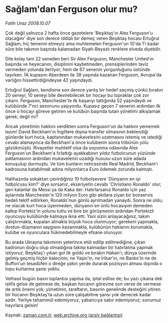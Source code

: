 # Sağlam'dan Ferguson olur mu?

*Fatih Uraz 2008.10.07*

<tr><td class="metin" colspan="2" style="padding-top: 20px; padding-left: 5px; padding-right: 10px;">Çok değil yalnızca 2 hafta önce gazetelere 'Beşiktaş'ın Alex Ferguson'u olacağım' diye son derece iddialı bir demeç veren Beşiktaş hocası Ertuğrul Sağlam; hiç temenni etmeyiz ama muhtemelen Ferguson'un 10'da 1'i kadar süre bile takımın başında kalamadan Siyah-Beyazlı renklere elveda diyebilir.</td></tr><tr><td class="metin" colspan="2" style="padding-top: 20px; padding-left: 5px; padding-right: 10px;"><p>Dile kolay tam 22 seneden beri Sir Alex Ferguson, Manchester United'ın başında ve heyecanını, disiplinini kaybetmeden, prensiplerinden taviz vermeden yolunda ilerliyor; hem de 67 senenin yorgunluğunu üstünde taşırken. İlk kupasını Aberdeen ile 38 yaşında kazanan Ferguson, Avrupa'da varlığını hissettirdiğindeyse 42 yaşındaydı. 
<p>Ertuğrul Sağlam, kendisine son derece yanlış bir hedef seçmiş çünkü bırakın 20 seneyi, 10 seneyi bile devirebilecek bir hocayı bu topraklar çok zor çıkarır. Ferguson, Manchester'le ilk başarıyı tattığında 52 yaşındaydı ve kulübünde 7'nci sezonunu yaşıyordu. Kupasız geçen 7 senenin ardından ilk önce o hocayı göreve getiren ve kulübün başında tutan yönetimi alkışlamak gerek; değil mi?
<p>Ancak yönetimin hakkını verdikten sonra Ferguson'un da hakkını yememek lazım! David Beckham'ın İngiltere dışına transfer olmasının beklendiği günlerde kurt hoca, kaptanından mukavelesini uzatmasını istemiş ve istediği cevabı alamayınca da Beckham'a önce kulübenin sonra tribünün yolu gözükmüştü. Rivayetler muhtelif olsa da soyunma odasında Alex Ferguson'un Beckham'a fırlattığı ayakkabının yıldız futbolcunun yüzünde patlamasının ardından mukavelenin uzadığı hususu uzun süre adada konuşulup durmuştu. Ve tüm bunların neticesinde Real Madrid, Beckham'ı kadrosuna katabilmek adına milyonlarca Euro ödemek zorunda kalmıştı.
<p>Halihazırda sokaktan çevirdiğiniz 10 futbolsevere 'Dünyanın en iyi futbolcusu kim?' diye sorsanız, ekseriyetin cevabı 'Christiano Ronaldo' olur; geri kalanlar da Messi ya da Kaka der. Hatırlarsanız Ronaldo için yaz aylarında Manchester'e 120 milyon Euro gibi akıllara ziyan bir bonservis bedeli teklif edilirken, Ronaldo'nun gönlü ayrılmadan yanaydı. Sonra ne oldu; ne olacak kurt hoca üşenmeden, dünyanın en ünlü hocasıyım demeden kalkıp Portekiz'in yolunu tuttu ve bire bir görüşmenin ardından Portekizli oyuncuyu kulübünde kalmaya ikna etti. Yani sizin anlayacağınız, takım çalıştırmakla, kupaları almakla büyük hoca olunmuyor; gerekeni yapmakla, dostun-düşmanın saygısını kazanmakla, kulübünün haklarını korumakla, kulübe ve oyunculara hükmedebilmeyle efsane olunuyor.
<p>Bu arada Ukrayna takımının yeterince etüt edilip edilmediğine, çıkan kadronun doğru olup olmadığına takılıp kalmadan bir hatırlatma yapmak istiyoruz. Beşiktaş'ı yıkan gol ilk goldü ve bırakın Hakan'ı; dünya üzerinde gelmiş geçmiş hiçbir kalecinin; ne Yaşin'in, ne İribar'ın, ne Banks'in ne de Buffon'un tesadüfen o direğe yakın yerde durarak pozisyon alması dışında o topu kurtarma şansı yoktu. 
<p>Velhasıl bugün basın toplantısı yapılsa da, iptal edilse de; bu yazı çıkana dek istifa gelse de gelmese de, başkan hocanın görevine son verse de vermese de artık önemi yok; yönetimin, taraftarın, basının genelinde desteğini yitiren bir hocanın Beşiktaş'ta uzun süre çalışabilme şansı yok denecek kadar azdır. Yerliye tahammül edemiyoruz, yabancıya sabır edemiyoruz; sonumuz hayırlara gelsin!<br/></p></p></p></p></p></p></td></tr>

Kaynak: [zaman.com.tr](http://zaman.com.tr/yazar.do?yazino=746391), [web.archive.org (arşiv bağlantısı)](http://web.archive.org/web/20081206155412/http://www.zaman.com.tr:80/yazar.do?yazino=746391)
